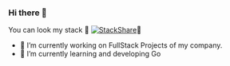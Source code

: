 ### Hi there 👋


You can look my stack 👊
[![StackShare](http://img.shields.io/badge/tech-stack-0690fa.svg?style=flat)](https://stackshare.io/kemaleb/stack-towards-the-moon)👊

- 🔭 I’m currently working on FullStack Projects of my company.
- 🌱 I’m currently learning  and developing Go
